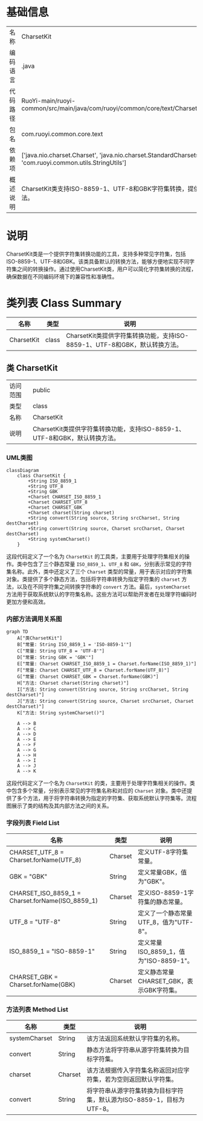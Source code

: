 # 基础信息

|      |      |
|------|------|
| 名称 | CharsetKit |
| 编码语言 | .java |
| 代码路径 | RuoYi-main/ruoyi-common/src/main/java/com/ruoyi/common/core/text/CharsetKit.java |
| 包名 | com.ruoyi.common.core.text |
| 依赖项 | ['java.nio.charset.Charset', 'java.nio.charset.StandardCharsets', 'com.ruoyi.common.utils.StringUtils'] |
| 概述说明 | CharsetKit类支持ISO-8859-1、UTF-8和GBK字符集转换，提供默认方法。 |

# 说明

CharsetKit类是一个提供字符集转换功能的工具，支持多种常见字符集，包括ISO-8859-1、UTF-8和GBK。该类具备默认的转换方法，能够方便地实现不同字符集之间的转换操作。通过使用CharsetKit类，用户可以简化字符集转换的流程，确保数据在不同编码环境下的兼容性和准确性。

# 类列表 Class Summary

| 名称   | 类型  | 说明 |
|-------|------|-------------|
| CharsetKit | class | CharsetKit类提供字符集转换功能，支持ISO-8859-1、UTF-8和GBK，默认转换方法。 |



## 类 CharsetKit

|      |      |
|------|------|
| 访问范围 | public |
| 类型 | class |
| 名称 | CharsetKit |
| 说明 | CharsetKit类提供字符集转换功能，支持ISO-8859-1、UTF-8和GBK，默认转换方法。 |


### UML类图

```mermaid
classDiagram
    class CharsetKit {
        +String ISO_8859_1
        +String UTF_8
        +String GBK
        +Charset CHARSET_ISO_8859_1
        +Charset CHARSET_UTF_8
        +Charset CHARSET_GBK
        +Charset charset(String charset)
        +String convert(String source, String srcCharset, String destCharset)
        +String convert(String source, Charset srcCharset, Charset destCharset)
        +String systemCharset()
    }
```

这段代码定义了一个名为 `CharsetKit` 的工具类，主要用于处理字符集相关的操作。类中包含了三个静态常量 `ISO_8859_1`、`UTF_8` 和 `GBK`，分别表示常见的字符集名称。此外，类中还定义了三个 `Charset` 类型的常量，用于表示对应的字符集对象。类提供了多个静态方法，包括将字符串转换为指定字符集的 `charset` 方法，以及在不同字符集之间转换字符串的 `convert` 方法。最后，`systemCharset` 方法用于获取系统默认的字符集名称。这些方法可以帮助开发者在处理字符编码时更加方便和高效。


### 内部方法调用关系图

```mermaid
graph TD
    A["类CharsetKit"]
    B["常量: String ISO_8859_1 = 'ISO-8859-1'"]
    C["常量: String UTF_8 = 'UTF-8'"]
    D["常量: String GBK = 'GBK'"]
    E["常量: Charset CHARSET_ISO_8859_1 = Charset.forName(ISO_8859_1)"]
    F["常量: Charset CHARSET_UTF_8 = Charset.forName(UTF_8)"]
    G["常量: Charset CHARSET_GBK = Charset.forName(GBK)"]
    H["方法: Charset charset(String charset)"]
    I["方法: String convert(String source, String srcCharset, String destCharset)"]
    J["方法: String convert(String source, Charset srcCharset, Charset destCharset)"]
    K["方法: String systemCharset()"]

    A --> B
    A --> C
    A --> D
    A --> E
    A --> F
    A --> G
    A --> H
    A --> I
    A --> J
    A --> K
```

这段代码定义了一个名为 `CharsetKit` 的类，主要用于处理字符集相关的操作。类中包含多个常量，分别表示常见的字符集名称和对应的 `Charset` 对象。类中还提供了多个方法，用于将字符串转换为指定的字符集、获取系统默认字符集等。流程图展示了类的结构及其内部方法之间的关系。

### 字段列表 Field List

| 名称  | 类型  | 说明 |
|-------|-------|------|
| CHARSET_UTF_8 = Charset.forName(UTF_8) | Charset | 定义UTF-8字符集常量。 |
| GBK = "GBK" | String | 定义常量GBK，值为"GBK"。 |
| CHARSET_ISO_8859_1 = Charset.forName(ISO_8859_1) | Charset | 定义ISO-8859-1字符集的静态常量。 |
| UTF_8 = "UTF-8" | String | 定义了一个静态常量UTF_8，值为"UTF-8"。 |
| ISO_8859_1 = "ISO-8859-1" | String | 定义常量ISO_8859_1，值为"ISO-8859-1"。 |
| CHARSET_GBK = Charset.forName(GBK) | Charset | 定义静态常量CHARSET_GBK，表示GBK字符集。 |

### 方法列表 Method List

| 名称  | 类型  | 说明 |
|-------|-------|------|
| systemCharset | String | 该方法返回系统默认字符集的名称。 |
| convert | String | 静态方法将字符串从源字符集转换为目标字符集。 |
| charset | Charset | 该方法根据传入字符集名称返回对应字符集，若为空则返回默认字符集。 |
| convert | String | 将字符串从源字符集转换为目标字符集，默认源为ISO-8859-1，目标为UTF-8。 |




